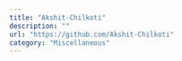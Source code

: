 ```yaml
---
title: "Akshit-Chilkoti"
description: ""
url: "https://github.com/Akshit-Chilkoti"
category: "Miscellaneous"
---
```

